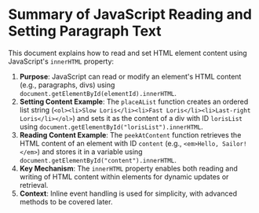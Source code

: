Summary of JavaScript Reading and Setting Paragraph Text
========================================================

This document explains how to read and set HTML element content using JavaScript's `innerHTML` property:

1.  **Purpose**: JavaScript can read or modify an element's HTML content (e.g., paragraphs, divs) using `document.getElementById(elementId).innerHTML`.
2.  **Setting Content Example**: The `placeAList` function creates an ordered list string (`<ol><li>Slow Loris</li><li>Fast Loris</li><li>Last-right Loris</li></ol>`) and sets it as the content of a div with ID `lorisList` using `document.getElementById("lorisList").innerHTML`.
3.  **Reading Content Example**: The `peekAtContent` function retrieves the HTML content of an element with ID `content` (e.g., `<em>Hello, Sailor!</em>`) and stores it in a variable using `document.getElementById("content").innerHTML`.
4.  **Key Mechanism**: The `innerHTML` property enables both reading and writing of HTML content within elements for dynamic updates or retrieval.
5.  **Context**: Inline event handling is used for simplicity, with advanced methods to be covered later.